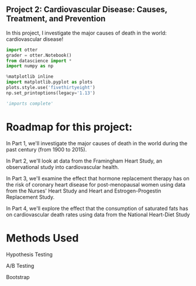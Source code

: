 ## Project 2: Cardiovascular Disease: Causes, Treatment, and Prevention

In this project, I investigate the major causes of death in the world: cardiovascular disease!
```python
import otter
grader = otter.Notebook()
from datascience import *
import numpy as np

%matplotlib inline
import matplotlib.pyplot as plots
plots.style.use('fivethirtyeight')
np.set_printoptions(legacy='1.13')

'imports complete'
```

# Roadmap for this project:

In Part 1, we'll investigate the major causes of death in the world during the past century (from 1900 to 2015).

In Part 2, we'll look at data from the Framingham Heart Study, an observational study into cardiovascular health.  

In Part 3, we'll examine the effect that hormone replacement therapy has on the risk of coronary heart disease for post-menopausal women using data from    the Nurses' Heart Study and Heart and Estrogen-Progestin Replacement Study.  

In Part 4, we'll explore the effect that the consumption of saturated fats has on cardiovascular death rates using data from the National Heart-Diet Study

# Methods Used

Hypothesis Testing

A/B Testing

Bootstrap
